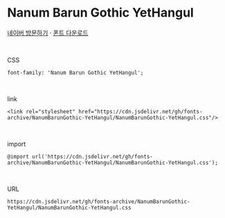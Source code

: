 # Nanum Barun Gothic YetHangul

[네이버 방문하기](https://hangeul.naver.com/font) · [폰트 다운로드](https://cdn.jsdelivr.net/gh/fonts-archive/NanumBarunGothic-YetHangul/NanumBarunGothic-YetHangul.zip)

&nbsp;

CSS

```
font-family: 'Nanum Barun Gothic YetHangul';
```

&nbsp;

link

```
<link rel="stylesheet" href="https://cdn.jsdelivr.net/gh/fonts-archive/NanumBarunGothic-YetHangul/NanumBarunGothic-YetHangul.css"/>
```

&nbsp;

import

```
@import url('https://cdn.jsdelivr.net/gh/fonts-archive/NanumBarunGothic-YetHangul/NanumBarunGothic-YetHangul.css');
```

&nbsp;

URL

```
https://cdn.jsdelivr.net/gh/fonts-archive/NanumBarunGothic-YetHangul/NanumBarunGothic-YetHangul.css
```
